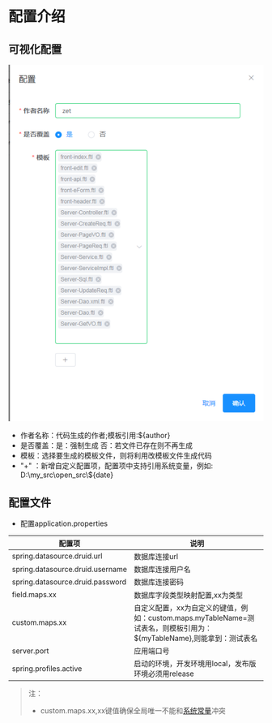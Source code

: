 # 配置介绍

## 可视化配置
![](_images/配置.png)
 - 作者名称：代码生成的作者;模板引用:${author}
 - 是否覆盖：是：强制生成 否：若文件已存在则不再生成
 - 模板：选择要生成的模板文件，则将利用改模板文件生成代码
 - "+" ：新增自定义配置项，配置项中支持引用系统变量，例如: D:\my_src\open_src\\${date}
 
## 配置文件 
 - 配置application.properties
 
配置项|说明
---|---
spring.datasource.druid.url|数据库连接url
spring.datasource.druid.username|数据库连接用户名
spring.datasource.druid.password|数据库连接密码
field.maps.xx|数据库字段类型映射配置,xx为类型
custom.maps.xx|自定义配置，xx为自定义的键值，例如：custom.maps.myTableName=测试表名，则模板引用为：${myTableName},则能拿到：测试表名
server.port|应用端口号
spring.profiles.active|启动的环境，开发环境用local，发布版环境必须用release

 
 > 注：
 > - custom.maps.xx,xx键值确保全局唯一不能和[系统常量](sysVariable.md)冲突
